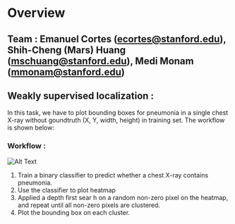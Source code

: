 # Overview


## Team : Emanuel Cortes (ecortes@stanford.edu), Shih-Cheng (Mars) Huang (mschuang@stanford.edu),  Medi Monam (mmonam@stanford.edu)

## Weakly supervised localization :
In this task, we have to plot bounding boxes for pneumonia in a single chest X-ray without goundtruth (X, Y, width, height) in training set. The workflow is shown below:

### Workflow :
![Alt Text](https://github.com/cemanuel/Weakly-Supervised-Pneumonia-Localization/blob/master/output/process_flow.png)
1) Train a binary classifier to predict whether a chest X-ray contains pneumonia.
2) Use the classifier to plot heatmap
3) Applied a depth first sear h on a random non-zero pixel on the heatmap, and repeat until all non-zero pixels are clustered.
3) Plot the bounding box on each cluster.

